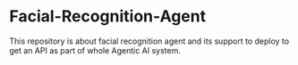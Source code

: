 # Facial-Recognition-Agent
This repository is about facial recognition agent and its support to deploy to get an API as part of whole Agentic AI system.
